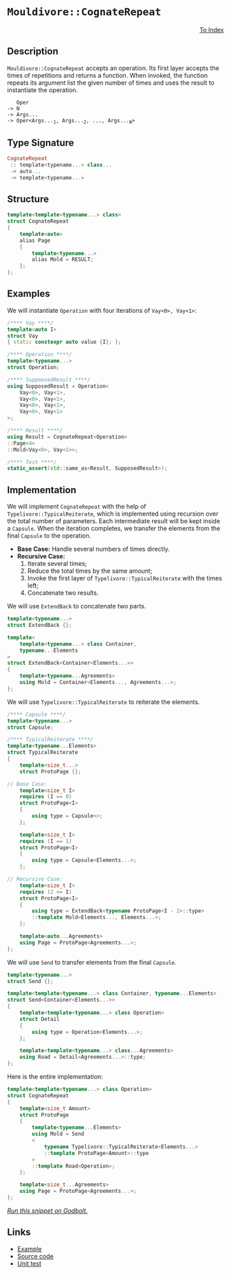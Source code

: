 <!-- Copyright 2024 Feng Mofan
SPDX-License-Identifier: Apache-2.0 -->

# `Mouldivore::CognateRepeat`

<p style='text-align: right;'><a href="../../../facilities/metafunctions.md#mouldivore-cognate-repeat">To Index</a></p>

## Description

`Mouldivore::CognateRepeat` accepts an operation.
Its first layer accepts the times of repetitions and returns a function.
When invoked, the function repeats its argument list the given number of times and uses the result to instantiate the operation.

<pre><code>   Oper
-> N
-> Args...
-> Oper&lt;Args...<sub>1</sub>, Args...<sub>2</sub>, ..., Args...<sub>N</sub>&gt;</code></pre>

## Type Signature

```Haskell
CognateRepeat
 :: template<typename...> class...
 -> auto...
 -> template<typename...>
```

## Structure

```C++
template<template<typename...> class>
struct CognateRepeat
{
    template<auto>
    alias Page
    {
        template<typename...>
        alias Mold = RESULT;
    };
};
```

## Examples

We will instantiate `Operation` with four iterations of `Vay<0>, Vay<1>`:

```C++
/**** Vay ****/
template<auto I>
struct Vay
{ static constexpr auto value {I}; };

/**** Operation ****/
template<typename...>
struct Operation;

/**** SuppoesedResult ****/
using SupposedResult = Operation<
    Vay<0>, Vay<1>,
    Vay<0>, Vay<1>,
    Vay<0>, Vay<1>,
    Vay<0>, Vay<1>
>;

/**** Result ****/
using Result = CognateRepeat<Operation>
::Page<4>
::Mold<Vay<0>, Vay<1>>;

/**** Test ****/
static_assert(std::same_as<Result, SupposedResult>);
```

## Implementation

We will implement `CognateRepeat` with the help of `Typelivore::TypicalReiterate`, which is implemented using recursion over the total number of parameters.
Each intermediate result will be kept inside a `Capsule`.
When the iteration completes, we transfer the elements from the final `Capsule` to the operation.

- **Base Case:** Handle several numbers of times directly.
- **Recursive Case:**
  1. Iterate several times;
  2. Reduce the total times by the same amount;
  3. Invoke the first layer of `Typelivore::TypicalReiterate` with the times left;
  4. Concatenate two results.

We will use `ExtendBack` to concatenate two parts.

```C++
template<typename...>
struct ExtendBack {};

template<
    template<typename...> class Container,
    typename...Elements
>
struct ExtendBack<Container<Elements...>>
{
    template<typename...Agreements>
    using Mold = Container<Elements..., Agreements...>;
};
```

We will use `Typelivore::TypicalReiterate` to reiterate the elements.

```C++
/**** Capsule ****/
template<typename...>
struct Capsule;

/**** TypicalReiterate ****/
template<typename...Elements>
struct TypicalReiterate
{
    template<size_t...>
    struct ProtoPage {};

// Base Case:
    template<size_t I>
    requires (I == 0)
    struct ProtoPage<I>
    {
        using type = Capsule<>;
    };

    template<size_t I>
    requires (I == 1)
    struct ProtoPage<I>
    {
        using type = Capsule<Elements...>;
    };

// Recursive Case:
    template<size_t I>
    requires (2 <= I)
    struct ProtoPage<I>
    {
        using type = ExtendBack<typename ProtoPage<I - 2>::type>
        ::template Mold<Elements..., Elements...>;
    };

    template<auto...Agreements>
    using Page = ProtoPage<Agreements...>;
};
```

We will use `Send` to transfer elements from the final `Capsule`.

```C++
template<typename...>
struct Send {};

template<template<typename...> class Container, typename...Elements>
struct Send<Container<Elements...>>
{
    template<template<typename...> class Operation>
    struct Detail
    {
        using type = Operation<Elements...>;
    };

    template<template<typename...> class...Agreements>
    using Road = Detail<Agreements...>::type;
};
```

Here is the entire implementation:

```C++
template<template<typename...> class Operation>
struct CognateRepeat
{
    template<size_t Amount>
    struct ProtoPage
    {
        template<typename...Elements>
        using Mold = Send
        <
            typename Typelivore::TypicalReiterate<Elements...>
            ::template ProtoPage<Amount>::type
        >
        ::template Road<Operation>;
    };

    template<size_t...Agreements>
    using Page = ProtoPage<Agreements...>;
};
```

[*Run this snippet on Godbolt.*](https://godbolt.org/#z:OYLghAFBqd5QCxAYwPYBMCmBRdBLAF1QCcAaPECAMzwBtMA7AQwFtMQByARg9KtQYEAysib0QXACx8BBAKoBnTAAUAHpwAMvAFYTStJg1DIApACYAQuYukl9ZATwDKjdAGFUtAK4sGIAKwAzKSuADJ4DJgAcj4ARpjEEoFmpAAOqAqETgwe3r4BwemZjgLhkTEs8YlcybaY9iUMQgRMxAS5Pn5BdQ3Zza0EZdFxCUkpCi1tHfndEwNDFVVjAJS2qF7EyOwcAPQAVAeHR8cnezsmGgCC%2B4cA1AAimKmujMh4mAq3R%2BdXN6f/xx%2BlwuwLMgQiyG8WFuJkCbmQE3QWCosOwIJBfz2t2wqgIrgsTGQAGsvocgXiWKkDHjYW4CABPZ7MNgAOjZqJBE2IXgc2Nx%2BMJJJMAHYrML7rCrFcQRSqUwaXCQbdlbdZdTMLSGUzWJg2SzUbdIUwFJ8PIImBEEqQlSqtYwdXrsPQ2IIFOjAmirlyeQQ%2BXiGOgCcTaWaWpbiLSnZgXQQFHqOR70aKbcq1fKNXC7czdWzLsBiJho4xYxyrirbl5MkZbgBZTzoGGBe63UMWyIRuFRmNxtmkW55gtF13xxOBKXA8WS9G/I4tpipBReeikg7k6NyhV0xn21nsxNegjc3lueeL%2BhT6VXbMKVKEzC3AAq29oeAAbiR7yLxzL1%2BrNdvs0dZ1izdfdLm9Xkn1SPBRFoAAlTBCASdMk3Hcs003JgvCIEdPUucsIN9ZRiFQIhlCYYBP2TScx2na4dluAklDnJQQBTVVfxQuEsKIW4AElS3wlUCwARy8PAC0%2BCA%2BMbCUm1uDRlnYwjbmI0jUHIyjaQEsDyy/djy0rCJgFVbdZLnBclwzNwEzQlURTk78y1tTjMOw1B%2BME8tRPEyTbmk2TYWbLglOc5UVLUsiKOsnS8L05MwvLCsqxMu1zJPSzz07YDhz3NFaMShyL2BX4GIQ5ANkyV97xPVj2Iw6yeI82L2J8iSPn8sxGxs%2BS%2BNCoTwsPH1VJIqKtLhFrCoSgakqM6s0qCv0BWDTMAJ1Eb1M0mLbgAWluMxURAEA7S8pLlSOhra3rSMctjPU%2By7EDcOK%2BLHLo9DXMa9y9QHQtu1O5U5pMrbzMijTotpX6hzuvLiqKgqSonCVL2uWchFcFczh/Sk/1W7Vd31MCVPRgMYWot6UYazVPv/fGc0J7BDQME0W1kNsrVMumgOh0C8OJ1wQzZ8Mbp556wP0xKqczGm8Z3emDSNFmAHlnmIeVsgB24VMeMNaHYiWZsMlLOc/eSVeQxoRe7MW7OVeGnJmqW6RlrcubypnjR7Fkof%2B3SVSB244NQJgG0WnWLT1uEfaevKLu3OGaIdzEARTrGZzuPiceh9WBExoFk9T/4gWxjdrKdrMHXdxXPnNtXLaJobj1QYBmDxBDnnlVD6pdzIAC9MAAfV9S4WHWQRNYi0bwa0qbbaS8u1oJx7XU1o3jKu2hQ/kkn0AM%2BzFUSs7U0X%2B8oPqN8PyOqCYLEBCkLr6zl5hhm97Oi7Po2sbrJHseCEO4746H33nFI%2B78cbpkDsHXecJa45wYLZfWid3ouXAZuPug8CA/XzH9ECmsA4g0WmDLakNsGi1hgje2dEC6p3zrOHErAqT3m%2BBiQugI6LmHBAwSEXhoS0jQFwp4JZxbpwOLcAAakwekecS64xPO5TyDcjy%2BgkfSVCWsWiOGQIaAQExMCqFSMQW4TVbivjEF4KiFgBKJzJhTRGmJbiwMaNIq4C83YvwPEohxqs4FwxEViIQXhUjpA%2BJgdACEzy%2BmYVcAOASgkZFCeEpcvpFqOI1gfGaKjaQaFRH2TJcIuA5PYnktw2SPS5MkbSApZSikVLhKU7A5TVH5MKYlYp9TGmVMEgglG9jEm0EiWSEEAc%2BnJPkh4Fu6Z26YE7jA7x9c8JHWIXCSQgkjp1k3rSNpOTxG1LcFU/K%2BUk6zgfB8AZq5OQaJggPT2CQCAQEREdBQOprmgTcCMvssSigJI%2BEk1ESkxwcFWLQTg/heB%2BA4FoUgqBOA2UsNYLW6xNifjBDwUgBBNCAtWESAIkgWQaAABxmDMAATmJVwfwBL8VcGFMKaQwKOCSF4CwCQGgNCkHBZC6FHBeAKBAGy9FELAWkDgLAGAiAQDrAIKkbC5BKBoEpHQBIUQdScFUPigAbDtdVkhbjAGQFoqQLIzC8FCYQEgeB0B6H4IIEQYh2BSBkIIRQKh1CCtILoLgpAADuatUicB4ECkFYKMVQs4ErbC0rfSoCoLcNVmrtW6v1bcQ1XUIAeAVfQQxHCQq8AFVoVYEAkDyugpm2VEBi2KsSMAKQKQaD9ISLyiAsQQ2xAiK0ek/reCtuYMQekStYjaEwA4TtpB5UxiVgwWgHa3VYFiF4YAJ5aC0F5dwXgWAWCGGAOIGd7UHBvg%2BCGvRQ7sLbFRREPE9LIUvliGrXtHgsAhsPHgZlq7SDVWILEeJjwN1GBfEYDFqwqAGGAAoMR7wvXm3Bai61whYL2ukDB51agQ0ev0JulA1hrD6DwLEXlkBVioFSI0FdO1ERBVMHCywZhOXvuIBag9%2BGehDsaC4AM0w/CerCJaRYoxPVFCyAIdjeh%2BONAWCMaoTG90CH6FMTwnQ9B2GY30SYgxuPiYUypoTnq5htDE5UXjqwFCIq2BIQNHBQXspDVy2NGqtU6r1Qa3FqbcBmqzSi5YuaAOrAQNMrAiQIBYpAJIQILJiWBFpRoSQZhJDqtZf4dVxL9CcEZaQZlgQuAsnVVwdV%2BLiVUvVf4SQ5Kwvqss26rlPK%2BVooA8KsVhaJURplRQctqAM1KpVRwVoLBXzCh2kwD21YuDEpZBlyFpqiB0ctZ6mDtrxAOsQ0oZDbrdApB9fOTtZmLMct4Fy8NUrsK3GjTZ%2BNOqjSDeG6N/y6aS0JBhGCMwHnquCoLUW1rN2yDNYrZmlABgjBDa4GyuteJiCNubW67t7aR0Q97f2wdw7X1juLBOqdIbZ3zsXcukd67N3bshfgAse7qorrG6oY9eIR3nvqCG69t76T3u2JCp9L7UXvs/Uob9OPjI1aAxRUD4HIMjpm3BiQCHZBIddZClbaH/0UasJYbDuH4AEaI9kEjZGmyy%2BsNRnbtH6N4YC5JljEBXBaZCAGPTSw%2BMZAEzkOT%2BQrfFGyBb3jhvlMDFN4pqTTQVPO4kzp9oduOO2B92p/T1RDPGftZt4N5XODHbswNkyQ2Rt4v8i5ibd30uPbzZi0gPmQ6jAN/SlLaXhuReFP4YlNLAhRZi0VsrnLOCVf5TVkV4rJWRrLV99rbBOBdYTSwBQr4tGvmT%2BqCYJr8ATYtVa2Qs34OOvkItiXOgQDBDW361d0eG87bDY1qNMbVAD6HyPsf6YJhXbe5WzPgRs%2Bt9e21j7cqr/feH0Egeo/iUD3HwQAeR%2BEN0DA6g4tptq9pQ6gF9oDrMYjqI6CDI7Tp46YBzoLpiCY6vrY6/oM5rq7qOBE6Hqk4VTk6vqU6Xq8A07tr06Pp0bM68Cs5frRic7/rPZ8DAZ86YAQZMiC5z7C7zZi7L4oZr7S7GCYby7Xr67K7EacA7APKa5UY0YJCTYMYG6e5G4m6B56BcblDqYO426m4iZO6h6W6u7SaabqHab1BKYmHzCGEu7%2B4e4h5aFh6mZrAbAmYhRJbmYx6N4cCxrH7D4mJn54gX4QDp4kCZ45pPb5rea%2BaF5mYl4gAkosiBCBD%2BAUpFasrJHCg5Y76hrcq2BVY57LCBaSD%2BChbUrCisr4qSBkpcCEpmClb0qBBeG755GFFmbGo5EVaRG57vqZDOCSBAA%3D%3D)

## Links

- [Example](../../../code/facilities/metafunctions/mouldivore/cognate_repeat/implementation.hpp)
- [Source code](../../../../conceptrodon/mouldivore/cognate_repeat.hpp)
- [Unit test](../../../../tests/unit/metafunctions/mouldivore/cognate_repeat.test.hpp)
